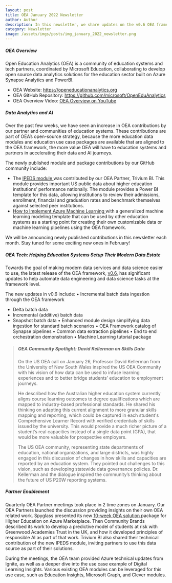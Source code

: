 ```yaml
---
layout: post
title: OEA January 2022 Newsletter
author: Author
description: In this newsletter, we share updates on the v0.6 OEA framework release, skills reporting and CLRs and others.
category: Newsletter
image: /assets/imgs/posts/img_january_2022_newsletter.png
---
```


##### OEA Overview

Open Education Analytics (OEA) is a community of education systems and tech partners, coordinated by Microsoft Education, collaborating to develop open source data analytics solutions for the education sector built on Azure Synapse Analytics and PowerBI.  

- OEA Website: <a href="https://openeducationanalytics.org" target="_blank">https://openeducationanalytics.org </a>
- OEA GitHub Repository: <a href="https://github.com/microsoft/OpenEduAnalytics" target="_blank">https://github.com/microsoft/OpenEduAnalytics</a>
- OEA Overview Video: <a href="https://www.youtube.com/watch?v=q6snp28bBQU&t=1s" target="_blank">OEA Overview on YouTube </a>

##### Data Analytics and AI 

Over the past few weeks, we have seen an increase in OEA contributions by our partner and communities of education systems. These contributions are part of OEA’s open-source strategy, because the more education data modules and education use case packages are available that are aligned to the OEA framework, the more value OEA will have to education systems and partners in accelerating their data and AI journeys. 

The newly published module and package contributions by our GitHub community include: 
- The <a href="https://github.com/microsoft/OpenEduAnalytics/tree/main/modules/IPEDS" target="_blank">IPEDS module </a> was contributed by our OEA Partner, Trivium BI. This module provides important US public data about higher education institutions’ performance nationally. The module provides a Power BI template for this data, allowing institutions to review their admissions, enrollment, financial and graduation rates and benchmark themselves against selected peer institutions.  
- <a href="https://github.com/microsoft/OpenEduAnalytics/tree/main/packages/How_to_implement_Azure_machine_learning" target="_blank">How to Implement Azure Machine Learning </a> with a generalized machine learning modeling template that can be used by other education systems as a starting point for creating their own customizable data or machine learning pipelines using the OEA framework. 

We will be announcing newly published contributions in this newsletter each month. Stay tuned for some exciting new ones in February! 

##### OEA Tech: Helping Education Systems Setup Their Modern Data Estate
Towards the goal of making modern data services and data science easier to use, the latest release of the OEA framework, <a href="https://github.com/microsoft/OpenEduAnalytics/releases/tag/v0.6" target="_blank">v0.6</a>, has significant updates to help automate data engineering and data science tasks at the framework level.  

The new updates in v0.6 include: 
•	Incremental batch data ingestion through the OEA framework 
-	Delta batch data
-	Incremental (additive) batch data
-	Snapshot batch data
•	Enhanced module design simplifying data ingestion for standard batch scenarios 
•	OEA Framework catalog of Synapse pipelines 
•	Common data extraction pipelines 
•	End to end orchestration demonstration 
•	Machine Learning tutorial package 

>
> ##### OEA Community Spotlight: David Kellerman on Skills Data
>
> On the US OEA call on January 26, Professor David Kellerman from the University of New South Wales inspired the US OEA Community with his vision of how data can be used to infuse learning experiences and to better bridge students’ education to employment journeys.  
>   
> He described how the Australian higher education system currently aligns course learning outcomes to degree qualifications which are mapped to industry-based professional standards. He shared his thinking on adapting this current alignment to more granular skills mapping and reporting, which could be captured in each student's Comprehensive Learner Record with verified credentials of skills issued by the university. This would provide a much richer picture of a student’s real capacities instead of a single data point (GPA), that would be more valuable for prospective employers. 
> 
> The US OEA community, representing state departments of education, national organizations, and large districts, was highly engaged in this discussion of changes in how skills and capacities are reported by an education system. They pointed out challenges to this vision, such as developing statewide data governance policies. Dr. Kellerman and the dialogue inspired the community’s thinking about the future of US P20W reporting systems.   

##### Partner Enablement

Quarterly OEA Partner meetings took place in 2 time zones on January. Our OEA Partners launched the discussion providing insights on their own OEA related work. Spyglass presented its new <a href="https://azuremarketplace.microsoft.com/en-US/marketplace/consulting-services/spyglassmtgllc.oea" target="_blank"> 10-week OEA solution </a> package for Higher Education on Azure Marketplace. Then Community Brands described its work to develop a predictive model of students at risk with Greenwood Academies Trust in the UK, and how it developed principles of responsible AI as part of that work. Trivium BI also shared their technical contribution of the new IPEDS module, inviting partners to use this data source as part of their solutions.  

During the meetings, the OEA team provided Azure technical updates from Ignite, as well as a deeper dive into the use case example of Digital Learning Insights. Various existing OEA modules can be leveraged for this use case, such as Education Insights, Microsoft Graph, and Clever modules.

